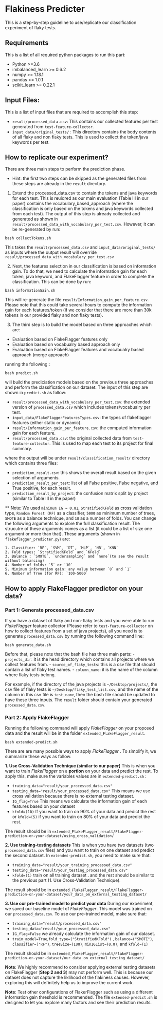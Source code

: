 # Flakiness Predicter

This is a step-by-step guideline to use/replicate our classification experiment of flaky tests.   

## Requirements
This is a list of all required python packages to run this part:
- Python >=3.6
- imbalanced_learn >= 0.6.2
- numpy >= 1.18.1
- pandas >= 1.0.1
- scikit_learn >= 0.22.1


## Input Files:
This is a list of input files that are required to accomplish this step:
* `result/processed_data.csv`: 
	This contains our collected features per test generated from `test-feature-collector`. 
* `input_data/original_tests/` :
	This directory contains the body contents of all flaky and non flaky tests. This is used to collect the token/java keywords per test. 

## How to replicate our experiment?
There are three main steps to perform the prediction phase. 
* Hint: the first two steps can be skipped as the generated files from these steps are already in the `result` directory. 

1. Extend the processed_data.csv to contain the tokens and java keywords for each test. This is reuiqred as our main evaluation (Table III in our paper) contains the vocabulary_based_approach (where the classification is only based on the tokens and java keywords collected from each test). The output of this step is already collected and generated as shown in `result/processed_data_with_vocabulary_per_test.csv`. However, it can be re-generated by run:

```console
bash collectTokens.sh
```
This takes the `result/processed_data.csv` and `input_data/original_tests/` as inputs where the output result will override `result/processed_data_with_vocabulary_per_test.csv`


2. Next, the features selection in our classification is based on information gain. To do that, we need to calculate the information gain for each token, java keyword, and FlakeFlagger feature in order to complete the classification. This can be done by run:

```console
bash informationGain.sh
```
This will re-generate the file `result/Information_gain_per_feature.csv`. Please note that this could take several hours to compute the information gain for each features/token (if we consider that there are more than 30k tokens in our provided flaky and non flaky tests).

3. The third step is to build the model based on three approaches which are:
- Evaluation based on FlakeFlagger features only 
- Evaluation based on vocabualry based approach only
- Evaluation based on FlakeFlagger features and vocabualry based approach (merge approach)

running the following :
```console
bash predict.sh
``` 

will build the prediciation models based on the previous three approaches and perform the classification on our dataset. The input of this step are shown in `predict.sh` as follow:
- `result/processed_data_with_vocabulary_per_test.csv`: the extended version of `processed_data.csv` which includes tokens/vocabualry per test.
- `input_data/FlakeFlaggerFeaturesTypes.csv`: the types of flakeflagger features (either static or dynamic).
- `result/Information_gain_per_feature.csv`: the computed information gain for each feature.
- `result/processed_data.csv`: the original collected data from `test-feature-collector`. This is used to map each test to its project for final summary. 

where the output will be under `result/classification_result/` directory which contains three files:
- `prediction_result.csv`: this shows the overall result based on the given selection of arguments.
- `prediction_result_per_test`: list of all False positive, False negative, and True positive, for each result.
- `prediction_result_by_project`: the confusion matrix split by project (similar to Table III in the paper)


** Note: We used `minimum IG = 0.01`, `StratifiedKFold` as cross validation type, `Random Forest (RF)` as a classifier, `5000` as minimum number of trees, `SMOTE` as a balance technique, and `10` as a number of folds. You can change the following arguments to explore the full classification result. The strucutre of these arguments comes as a list (it could be a list of size one argument or more than that). These arguments (shown in `flakeflagger_predicter.py`) are:

	1. Classifier: `RF`, `SVM`, `DT`, `MLP`, `NB`, `KNN` 
	2. Fold types: `StratifiedKFold` and `KFold`
	3. Balance : `SMOTE`, `undersampling` and `none`(to see the result without balancing)
	4. Number of folds: `5` or `10`
	5. Minimum information gain: any value between `0` and `1`
	6. Number of Tree (for RF): `100-5000`
	


## How to apply FlakeFlagger predictor on your data?

### Part 1: Generate processed_data.csv

If you have a dataset of flaky and non-flaky tests and you were able to run *FlakeFlagger* feature collector (Please refer to `test-feature-collector` on how to collect features from a set of java projects), all you need is to generate `processed_data.csv` by running the following command line:

```console
bash generate_data.sh
``` 
Before that, please note that the bash file has three main parts:
	- `projects_dir`: it is the head directory which contains all projects where we collect features from.
	- `source_of_flaky_tests`: this is a csv file that should contain a list of flaky test names.
	- `column_name`: it is the name of the column where flaky tests belong.

For example, if the directory of the java projects is `~/Desktop/projects/`, the csv file of flaky tests is `~/Desktop/flaky_test_list.csv`, and the name of the column in this csv file is `test_name`, then the bash file should be updated to have these three inputs. The `result` folder should contain your generated `processed_data.csv`.

### Part 2: Apply FlakeFlagger 

Running the following command will apply *FlakeFlagger* on your proposed data and the result will be in the folder `extended_FlakeFlagger_result`. 
```console
bash extended-predict.sh
``` 
There are are many possible ways to apply *FlakeFlagger* . To simplify it, we summarize these ways as follow: 

**1. Use Cross-Validation Technique (similar to our paper)**
This is when you want to train *FlakeFlagger* on a **portion** on your data and predict the rest. To apply this, make sure the variables values are in `extended-predict.sh` :
- `training_data="result/your_processed_data.csv"`
- `testing_data="result/your_processed_data.csv"`  This means we use cross validation because there is no external testing dataset. 
- `IG_flag=True`  This means we calculate the information gain of each features based on your dataset
- `kfold=(10)` If you want to train on 90% of your data and predict the rest or `kfold=(5)` if you want to train on 80% of your data and predict the rest.

The result should be in `extended_FlakeFlagger_result/FlakeFlagger-prediction-on-your-dataset/using_cross_validation/`	

**2. Use training-testing datasets**
This is when you have two datasets (two `processed_data.csv` files) and you want to train on one dataset and predict the second dataset. In `extended-predict.sh`, you need to make sure that:
- `training_data="result/your_training_processed_data.csv"`
- `testing_data="result/your_testing_processed_data.csv"`  
- `kfold=(1)` train on all training dataset .
and the rest should be similar to the previous part (1. Use Cross-Validation Technique). 

The result should be in `extended_FlakeFlagger_result/FlakeFlagger-prediction-on-your-dataset/your_data_on_external_testing_dataset/`

**3. Use our pre-trained model to predict your data** 
During our experiment, we saved our baseline model of *FlakeFlagger*. This model was trained on our `processed_data.csv`. To use our pre-trained model, make sure that:
- `training_data="result/processed_data.csv"`
- `testing_data="result/your_processed_data.csv"`  
- `IG_flag=False`  we already calculate the information gain of our dataset.
- `train_model=True`,`fold_type=("StratifiedKFold")` , `balance=("SMOTE")`, `classifier=("RF")`, `treeSize=(100)`, `minIGList=(0.0)`, and `kfold=(1)` 
	
The result should be in `extended_FlakeFlagger_result/FlakeFlagger-prediction-on-your-dataset/our_data_on_external_testing_dataset/`


**Note:** 
We highly recommend to consider applying external testing datasets on FlakeFlagger (**Step 2 and 3**) may not perform well. This is because our dataset does not capture the liklihood of the flakiness causes. However, exploring this will definitely help us to improve the current work.  

**Note:**
Test other configurations of FlakerFlagger such as using a different information gain threshold is recommended. The file  `extended-predict.sh` is designed to let you explore many factors and see their prediction results.  
